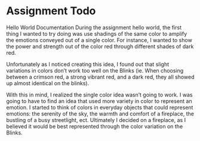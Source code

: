 # Assignment Todo

Hello World Documentation
During the assignment hello world, the first thing I wanted to try doing was use shadings of the same color to amplify the emotions conveyed out of a single color. For instance, I wanted to show the power and strength out of the color red through different shades of dark red.

Unfortunately as I noticed creating this idea, I found out that slight variations in colors don’t work too well on the Blinks (ie.  When choosing between a crimson red, a strong vibrant red, and a dark red, they all showed up almost identical on the blinks).

With this in mind, I realized the single color idea wasn’t going to work. I was going to have to find an idea that used more variety in color to represent an emotion. I started to think of colors in everyday objects that could represent emotions: the serenity of the sky, the warmth and comfort of a fireplace, the bustling of a busy streetlight, ect. Ultimately I decided on a fireplace, as I believed it would be best represented through the color variation on the Blinks.

